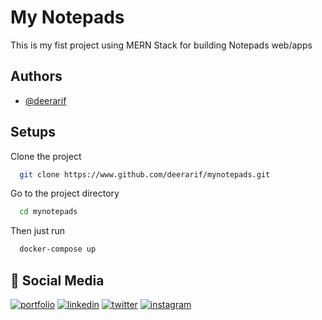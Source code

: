 
# My Notepads

This is my fist project using MERN Stack for building Notepads web/apps

## Authors

- [@deerarif](https://www.github.com/deerarif)


## Setups

Clone the project

```bash
  git clone https://www.github.com/deerarif/mynotepads.git
```

Go to the project directory

```bash
  cd mynotepads
```

Then just run

```bash
  docker-compose up
```
## 🔗 Social Media
[![portfolio](https://img.shields.io/badge/my_portfolio-000?style=for-the-badge&logo=ko-fi&logoColor=white)](https://deerarif.info/)
[![linkedin](https://img.shields.io/badge/linkedin-0A66C2?style=for-the-badge&logo=linkedin&logoColor=white)](https://www.linkedin.com/deerarif)
[![twitter](https://img.shields.io/badge/twitter-1DA1F2?style=for-the-badge&logo=twitter&logoColor=white)](https://twitter.com/deerarif)
[![instagram](https://img.shields.io/badge/Instagram-E4405F?style=for-the-badge&logo=instagram&logoColor=white)](https://instagram.com/deerarif)
